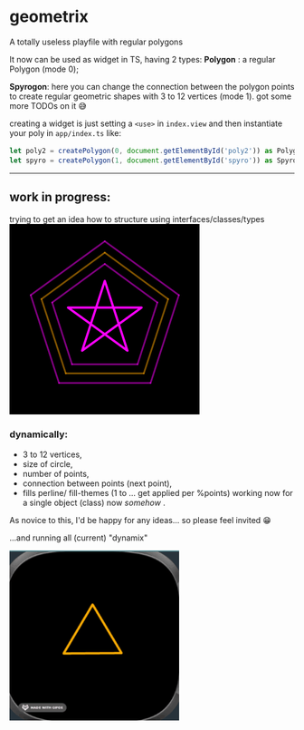# geometrix
A totally useless playfile with regular polygons

It now can be used as widget in TS, having 2 types:
**Polygon** : a regular Polygon (mode 0);

**Spyrogon**: here you can change the connection between the polygon points to create regular geometric shapes with 3 to 12 vertices (mode 1).
got some more TODOs on it 😅

creating a widget is just setting a `<use>` in `index.view` 
and then instantiate your poly in `app/index.ts` like:

``` js
let poly2 = createPolygon(0, document.getElementById('poly2')) as Polygon;
let spyro = createPolygon(1, document.getElementById('spyro')) as Spyrogon;
```
___
## work in progress:
trying to get an idea how to structure using interfaces/classes/types   
![2022-04-20 12 36 21](polygon-widget.png)   





### dynamically:
* 3 to 12 vertices,
* size of circle,
* number of points,
* connection between points (next point),
* fills perline/ fill-themes (1 to ... get applied per %points)
working now for a single object (class) now *somehow* .

As novice to this, I'd be happy for any ideas... so please feel invited 😁

...and running all (current) "dynamix"

![dynamix](dynamix.gif)


